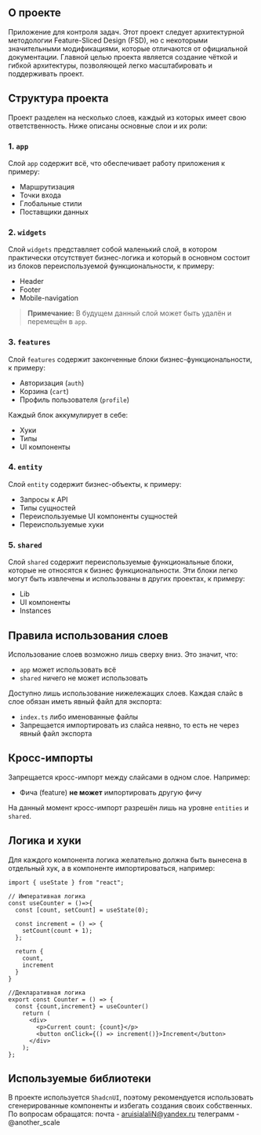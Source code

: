 ## О проекте
Приложение для контроля задач.
Этот проект следует архитектурной методологии Feature-Sliced Design (FSD), но с некоторыми значительными модификациями, которые отличаются от официальной документации. Главной целью проекта является создание чёткой и гибкой архитектуры, позволяющей легко масштабировать и поддерживать проект.

## Структура проекта

Проект разделен на несколько слоев, каждый из которых имеет свою ответственность. Ниже описаны основные слои и их роли:

### 1. `app`
Слой `app` содержит всё, что обеспечивает работу приложения к примеру:
- Маршрутизация
- Точки входа
- Глобальные стили
- Поставщики данных

### 2. `widgets`
Слой `widgets` представляет собой маленький слой, в котором практически отсутствует бизнес-логика и который в основном состоит из блоков переиспользуемой функциональности, к примеру:
- Header
- Footer
- Mobile-navigation

> **Примечание:** В будущем данный слой может быть удалён и перемещён в `app`.

### 3. `features`
Слой `features` содержит законченные блоки бизнес-функциональности, к примеру:
- Авторизация (`auth`)
- Корзина (`cart`)
- Профиль пользователя (`profile`)

Каждый блок аккумулирует в себе:
- Хуки
- Типы
- UI компоненты

### 4. `entity`
Слой `entity` содержит бизнес-объекты, к примеру:
- Запросы к API
- Типы сущностей
- Переиспользуемые UI компоненты сущностей
- Переиспользуемые хуки

### 5. `shared`
Слой `shared` содержит переиспользуемые функциональные блоки, которые не относятся к бизнес функциональности. Эти блоки легко могут быть извлечены и использованы в других проектах, к примеру:
- Lib
- UI компоненты
- Instances

## Правила использования слоев

Использование слоев возможно лишь сверху вниз. Это значит, что:
- `app` может использовать всё
- `shared` ничего не может использовать

Доступно лишь использование нижележащих слоев. Каждая слайс в слое обязан иметь явный файл для экспорта:
- `index.ts` либо именованные файлы
- Запрещается импортировать из слайса неявно, то есть не через явный файл экспорта

## Кросс-импорты

Запрещается кросс-импорт между слайсами в одном слое. Например:
- Фича (feature) **не может** импортировать другую фичу

На данный момент кросс-импорт разрешён лишь на уровне `entities` и `shared`.

## Логика и хуки

Для каждого компонента логика желательно должна быть вынесена в отдельный хук, а в компоненте импортироваться, например:
```tsx
import { useState } from "react";

// Императивная логика
const useCounter = ()=>{
  const [count, setCount] = useState(0);

  const increment = () => {
    setCount(count + 1);
  };

  return {
    count,
    increment
  }
}

//Декларативная логика
export const Counter = () => {
  const {count,increment} = useCounter()
    return (
      <div>
        <p>Current count: {count}</p>
        <button onClick={() => increment()}>Increment</button>
      </div>
    );
};
```

## Используемые библиотеки

В проекте используется `ShadcnUI`, поэтому рекомендуется использовать сгенерированные компоненты и избегать создания своих собственных.
По вопросам обращатся:
почта - aruisialaliN@yandex.ru
телеграмм - @another_scale
